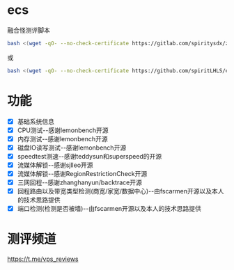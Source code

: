 # ecs
融合怪测评脚本

```bash
bash <(wget -qO- --no-check-certificate https://gitlab.com/spiritysdx/za/-/raw/main/ecs.sh)
```

或

```bash
bash <(wget -qO- --no-check-certificate https://github.com/spiritLHLS/ecs/raw/main/ecs.sh)
```

# 功能

- [x] 基础系统信息
- [x] CPU测试--感谢lemonbench开源
- [x] 内存测试--感谢lemonbench开源
- [x] 磁盘IO读写测试--感谢lemonbench开源
- [x] speedtest测速--感谢teddysun和superspeed的开源
- [x] 流媒体解锁--感谢sjlleo开源
- [x] 流媒体解锁--感谢RegionRestrictionCheck开源
- [x] 三网回程--感谢zhanghanyun/backtrace开源
- [x] 回程路由以及带宽类型检测(商宽/家宽/数据中心)--由fscarmen开源以及本人的技术思路提供
- [x] 端口检测(检测是否被墙)--由fscarmen开源以及本人的技术思路提供

# 测评频道

https://t.me/vps_reviews

